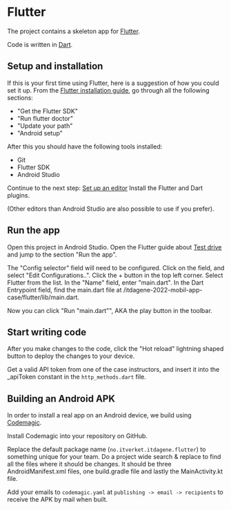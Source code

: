 # Flutter

The project contains a skeleton app for [Flutter](https://docs.flutter.dev).

Code is written in [Dart](https://dart.dev/guides).


## Setup and installation

If this is your first time using Flutter, here is a suggestion of how you could set it up. From the
[Flutter installation guide](https://docs.flutter.dev/get-started/install), go through all the
following sections:

- "Get the Flutter SDK"
- "Run flutter doctor"
- "Update your path"
- "Android setup"

After this you should have the following tools installed:

- Git
- Flutter SDK
- Android Studio

Continue to the next step: [Set up an editor](https://docs.flutter.dev/get-started/editor?tab=androidstudio)
Install the Flutter and Dart plugins.

(Other editors than Android Studio are also possible to use if you prefer).


## Run the app

Open this project in Android Studio. Open the Flutter guide about [Test drive ](https://docs.flutter.dev/get-started/test-drive?tab=androidstudio)
and jump to the section "Run the app".

The "Config selector" field will need to be configured. Click on the field, and select "Edit Configurations..".
Click the + button in the top left corner. Select Flutter from the list. In the "Name" field,
enter "main.dart". In the Dart Entrypoint field, find the main.dart file at /itdagene-2022-mobil-app-case/flutter/lib/main.dart.

Now you can click "Run "main.dart"", AKA the play button in the toolbar.


## Start writing code

After you make changes to the code, click the "Hot reload" lightning shaped button to deploy the 
changes to your device.

Get a valid API token from one of the case instructors, and insert it into the _apiToken constant
in the `http_methods.dart` file.


## Building an Android APK

In order to install a real app on an Android device, we build using [Codemagic](https://docs.codemagic.io).

Install Codemagic into your repository on GitHub.

Replace the default package name (`no.itverket.itdagene.flutter`) to something unique for your team.
Do a project wide search & replace to find all the files where it should be changes. It should be
three AndroidManifest.xml files, one build.gradle file and lastly the MainActivity.kt file.

Add your emails to `codemagic.yaml` at `publishing -> email -> recipients` to receive the APK by mail when built.